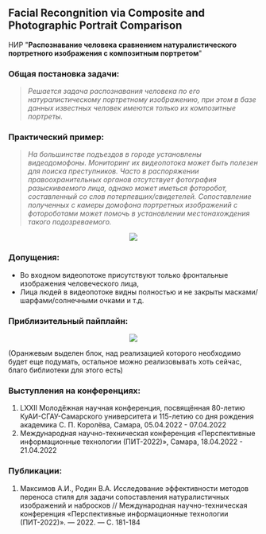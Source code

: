 ## Facial Recongnition via Composite and Photographic Portrait Comparison
НИР "**Распознавание человека сравнением натуралистического портретного изображения с композитным портретом**"

### Общая постановка задачи:  
>*Решается задача распознавания человека по его натуралистическому портретному изображению, при этом в базе данных известных человек имеются только их композитные портреты.*

### Практический пример:  
>*На большинстве подъездов в городе установлены видеодомофоны. Мониторинг их видеопотока может быть полезен для поиска преступников. Часто в распоряжении правоохранительных органов отсутствует фотография разыскиваемого лица, однако может иметься фоторобот, составленный со слов потерпевших/свидетелей. Сопоставление полученных с камеры домофона портретных изображений с фотороботами может помочь в установлении местонахождения такого подозреваемого.* 
<p align="center">
<img src="https://user-images.githubusercontent.com/70561974/154902264-fd205b9e-e5e1-47b8-861e-3d985b82a391.png"/>
</p>

### Допущения:  
- Во входном видеопотоке присутствуют только фронтальные изображения человеческого лица,
- Лица людей в видеопотоке видны полностью и не закрыты масками/шарфами/солнечными очками и т.д.

### Приблизительный пайплайн:  
<p align="center">
<img src="https://user-images.githubusercontent.com/70561974/154902595-ad8ba7b4-1820-4ce8-85d7-10d36249dc89.png"/>
</p>
(Оранжевым выделен блок, над реализацией которого необходимо будет еще подумать, остальное можно реализовывать хоть сейчас, благо библиотеки для этого есть)  

### Выступления на конференциях:  
1. LXXII Молодёжная научная конференция, посвящённая 80-летию КуАИ-СГАУ-Самарского университета и 115-летию со дня рождения академика С. П. Королёва, Самара, 05.04.2022 - 07.04.2022   
2. Международная научно-техническая конференция «Перспективные информационные технологии (ПИТ-2022)», Самара, 18.04.2022 - 21.04.2022  
  
### Публикации:  
1. Максимов А.И., Родин В.А. Исследование эффективности методов переноса стиля для задачи сопоставления натуралистичных изображений и набросков // Международная научно-техническая конференция «Перспективные информационные технологии (ПИТ-2022)». — 2022. — С. 181-184  
